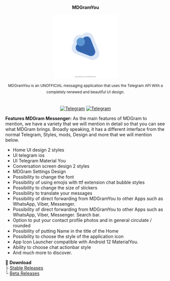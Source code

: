 <div align="center"> 

**MDGramYou**

[<img src="https://github.com/MDGramYou/.github/blob/main/resources/Logo.png" align="centre" width="200" height="200"/>](https://github.com/MDGramYou/MDGramYou)

<sup>
MDGramYou is an UNOFFICIAL messaging application that uses the Telegram API With a completely renewed and beautiful UI design.
</sup>

<br>
<br>

[![Telegram](https://img.shields.io/badge/Group-2CA5E0?style=for-the-badge&logo=telegram&logoColor=white)](https://telegram.me/MaximXGroup) [![Telegram](https://img.shields.io/badge/Channel-2CA5E0?style=for-the-badge&logo=telegram&logoColor=white)](https://telegram.me/MaximXChannels)

</div>

**Features MDGram Messenger:** As the main features of MDGram to mention, we have a variety that we will mention in detail so that you can see what MDGram brings. Broadly speaking, it has a different interface from the normal Telegram, Styles, mods, Design and more that we will mention below.

- Home UI design 2 styles
- UI telegram ios
- UI Telegram Material You
- Conversation screen design 2 styles
- MDGram Settings Design
- Possibility to change the font
- Possibility of using emojis with ttf extension chat bubble styles
- Possibility to change the size of stickers
- Possibility to translate your messages
- Possibility of direct forwarding from MDGramYou to other Apps such as WhatsApp, Viber, Messenger.
- Possibility of direct forwarding from MDGramYou to other Apps such as WhatsApp, Viber, Messenger.
Search bar.
- Option to put your contact profile photos and in general circulate / rounded
- Possibility of putting Name in the title of the Home
- Possibility to choose the style of the application icon
- App Icon Launcher compatible with Android 12 MaterialYou.
- Ability to choose chat actionbar style
- And much more to discover.


🔗 **Download**  
├ [Stable Releases](<https://telegram.dog/OwlGramAPKs>)  
└ [Beta Releases](<https://telegram.dog/OwlGramBeta>)
